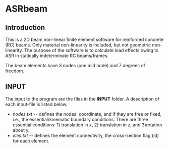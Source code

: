 # ASRbeam
## Introduction
This is a 2D beam non-linear finite element software for reinforced concrete (RC) beams. Only material non-linearity is included,
but not geometric non-linearity. The purpose of the software is to calculate load effects owing
to ASR in statically indeterminate RC beams/frames.

The beam elements have 3 nodes (one mid node) and 7 degrees of freedom.

## INPUT
The input to the program are the files in the **INPUT** folder. A description of each input-file is listed below. 
- _nodes.txt_ -- defines the nodes' coordinate, and if they are free or fixed, i.e., the essential/kinematic boundary conditions. There are three essential conditions: 1) translation in x, 2) translation in z, and 3)rotation about y.  
- _eles.txt_ -- defines the element connectivity, the cross-section flag (id) for each element. 

